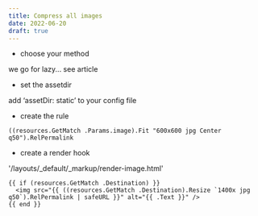 ```yaml
---
title: Compress all images
date: 2022-06-20
draft: true
---
```


- choose your method

we go for lazy... see article

- set the assetdir

add ‘assetDir: static’ to your config file

- create the rule

```
((resources.GetMatch .Params.image).Fit "600x600 jpg Center q50").RelPermalink
```

- create a render hook

'/layouts/_default/_markup/render-image.html'

```
{{ if (resources.GetMatch .Destination) }}
  <img src="{{ ((resources.GetMatch .Destination).Resize `1400x jpg q50`).RelPermalink | safeURL }}" alt="{{ .Text }}" />
{{ end }}
```
